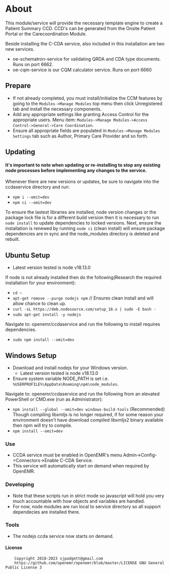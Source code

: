 # About
This module/service will provide the necessary template engine to create a Patient Summary CCD.
CCD's can be generated from the Onsite Patient Portal or the Carecoordination Module.

Beside installing the C-CDA service, also included in this installation are two new services.
- oe-schematron-service for validating QRDA and CDA type documents. Runs on port 6662.
- oe-cqm-service is our CQM calculator service. Runs on port 6660
## Prepare
* If not already completed, you must install/initialize the CCM features by going to the `Modules->Manage Modules` top menu then click Unregistered tab and install the necessary components.
* Add any appropriate settings like granting Access Control for the appropriate users. Menu item: `Modules->Manage Modules->Access Control->General->Care Coordination`.
* Ensure all appropriate fields are populated in `Modules->Manage Modules Settings` tab such as Author, Primary Care Provider and so forth.
## Updating
#### It's important to note when updating or re-installing to stop any existing node processes before implementing any changes to the service.
Whenever there are new versions or updates, be sure to navigate into the ccdaservice directory and run:
- `npm i --omit=dev`
- `npm ci --omit=dev`

To ensure the lastest libraries are installed, node version changes or the package lock file is for a different build version then it is necessary to run `node install` to update dependencies to locked versions. Next, ensure the installation is renewed by running `node ci` (clean install) will ensure package dependencies are in sync and the node_modules directory is deleted and rebuilt.


## Ubuntu Setup
* Latest version tested is node v18.13.0

If node is not already installed then do the following(Research the required installation for your environment):
- `cd ~`
- `apt-get remove --purge nodejs npm` // Ensures clean install and will allow chance to clean up.
- `curl -sL https://deb.nodesource.com/setup_18.x | sudo -E bash -`
- `sudo apt-get install -y nodejs`

Navigate to: openemr/ccdaservice and run the following to install requires dependencies.
- `sudo npm install --omit=dev`
## Windows Setup
* Download and install nodejs for your Windows version.
  - Latest version tested is node v18.13.0
* Ensure system variable NODE_PATH is set i.e. `%USERPROFILE%\AppData\Roaming\npm\node_modules`.

Navigate to: openemr/ccdaservice and run the following from an elevated PowerShell or CMD.exe (run as Administrator):
- `npm install --global --omit=dev windows-build-tools` (Recommended) Though compiling libxmljs is no longer required, if for some reason your environment doesn't have download  compiled libxmljs2 binary available then npm will try to compile.
- `npm install --omit=dev`
### Use
* CCDA service must be enabled in OpenEMR's menu Admin->Config->Connectors->Enable C-CDA Service.
* This service will automatically start on demand when required by OpenEMR.
### Developing
* Note that these scripts run in strict mode so javascript will hold you very much accountable with how objects and variables are handled.
* For now, node modules are run local to service directory so all support dependecies are installed there.
### Tools
* The nodejs ccda service now starts on demand.
#### License
   	    Copyright 2018-2023 sjpadgett@gmail.com
        https://github.com/openemr/openemr/blob/master/LICENSE GNU General Public License 3
